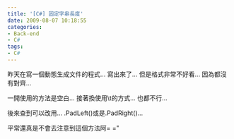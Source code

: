 ```yaml
---
title: '[C#] 固定字串長度'
date: 2009-08-07 10:18:55
categories:
- Back-end
- C#
tags:
- C#
---
```

昨天在寫一個動態生成文件的程式...
寫出來了...
但是格式非常不好看...
因為都沒有對齊...

<!--more-->

一開使用的方法是空白...
接著換使用\t的方式...
也都不行...

後來查到可以改用...
.PadLeft()或是.PadRight()...

平常還真是不會去注意到這個方法阿= ="